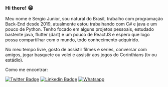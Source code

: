 ### Hi there! 😁

Meu nome é Sergio Junior, sou natural do Brasil, trabalho com programação Back-End desde 2019, atualmente estou trabalhando com C# e java e um pouco de Python. Tenho focado em alguns projetos pessoais, estudado bastente java, flutter (dart) e um pouco de ReactJS e espero que logo possa compartilhar com o mundo, todo conhecimento adquirido.

No meu tempo livre, gosto de assistir filmes e series, conversar com amigos, jogar basquete ou volei e assistir aos jogos do Corinthians (tv ou estádio).

Como me encontrar:

[![Twitter Badge](https://img.shields.io/badge/-Twitter-1ca0f1?style=flat-square&labelColor=1ca0f1&logo=twitter&logoColor=white&link=https://twitter.com/sergio_1jr)](https://twitter.com/sergio_1jr)
[![Linkedin Badge](https://img.shields.io/badge/-LinkedIn-blue?style=flat-square&logo=Linkedin&logoColor=white&link=https://www.linkedin.com/in/sergioluiz-jr)](https://www.linkedin.com/in/sergioluiz-jr/)
[![Whatsapp](https://img.shields.io/badge/WhatsApp-25D366?style=for-the-badge&logo=whatsapp&logoColor=white&link=https://www.whats)](https://api.whatsapp.com/send?phone=5511997249659)
